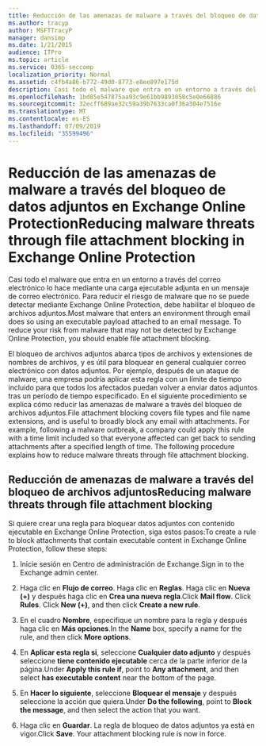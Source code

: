 ```yaml
---
title: Reducción de las amenazas de malware a través del bloqueo de datos adjuntos en Exchange Online Protection
ms.author: tracyp
author: MSFTTracyP
manager: dansimp
ms.date: 1/21/2015
audience: ITPro
ms.topic: article
ms.service: O365-seccomp
localization_priority: Normal
ms.assetid: c4fb4a86-b772-49d0-8773-e8ee897e175d
description: Casi todo el malware que entra en un entorno a través del correo electrónico lo hace mediante una carga ejecutable adjunta en un mensaje de correo electrónico. Para reducir el riesgo de malware que no se puede detectar mediante Exchange Online Protection, debe habilitar el bloqueo de archivos adjuntos.
ms.openlocfilehash: 1bd85e547875aa93c9e61bb9893058c5e0e66886
ms.sourcegitcommit: 32ecff689ae32c59a39b7633ca0f36a304e7516e
ms.translationtype: MT
ms.contentlocale: es-ES
ms.lasthandoff: 07/09/2019
ms.locfileid: "35599496"
---
```

# <a name="reducing-malware-threats-through-file-attachment-blocking-in-exchange-online-protection"></a><span data-ttu-id="4b9e8-104">Reducción de las amenazas de malware a través del bloqueo de datos adjuntos en Exchange Online Protection</span><span class="sxs-lookup"><span data-stu-id="4b9e8-104">Reducing malware threats through file attachment blocking in Exchange Online Protection</span></span>

<span data-ttu-id="4b9e8-p102">Casi todo el malware que entra en un entorno a través del correo electrónico lo hace mediante una carga ejecutable adjunta en un mensaje de correo electrónico. Para reducir el riesgo de malware que no se puede detectar mediante Exchange Online Protection, debe habilitar el bloqueo de archivos adjuntos.</span><span class="sxs-lookup"><span data-stu-id="4b9e8-p102">Most malware that enters an environment through email does so using an executable payload attached to an email message. To reduce your risk from malware that may not be detected by Exchange Online Protection, you should enable file attachment blocking.</span></span> 
  
<span data-ttu-id="4b9e8-p103">El bloqueo de archivos adjuntos abarca tipos de archivos y extensiones de nombres de archivos, y es útil para bloquear en general cualquier correo electrónico con datos adjuntos. Por ejemplo, después de un ataque de malware, una empresa podría aplicar esta regla con un límite de tiempo incluido para que todos los afectados puedan volver a enviar datos adjuntos tras un período de tiempo especificado. En el siguiente procedimiento se explica cómo reducir las amenazas de malware a través del bloqueo de archivos adjuntos.</span><span class="sxs-lookup"><span data-stu-id="4b9e8-p103">File attachment blocking covers file types and file name extensions, and is useful to broadly block any email with attachments. For example, following a malware outbreak, a company could apply this rule with a time limit included so that everyone affected can get back to sending attachments after a specified length of time. The following procedure explains how to reduce malware threats through file attachment blocking.</span></span> 
  
## <a name="reducing-malware-threats-through-file-attachment-blocking"></a><span data-ttu-id="4b9e8-110">Reducción de amenazas de malware a través del bloqueo de archivos adjuntos</span><span class="sxs-lookup"><span data-stu-id="4b9e8-110">Reducing malware threats through file attachment blocking</span></span>

<span data-ttu-id="4b9e8-111">Si quiere crear una regla para bloquear datos adjuntos con contenido ejecutable en Exchange Online Protection, siga estos pasos:</span><span class="sxs-lookup"><span data-stu-id="4b9e8-111">To create a rule to block attachments that contain executable content in Exchange Online Protection, follow these steps:</span></span>
  
1. <span data-ttu-id="4b9e8-112">Inicie sesión en Centro de administración de Exchange.</span><span class="sxs-lookup"><span data-stu-id="4b9e8-112">Sign in to the Exchange admin center.</span></span>
    
2. <span data-ttu-id="4b9e8-p104">Haga clic en **Flujo de correo**. Haga clic en **Reglas**. Haga clic en **Nueva (+)** y después haga clic en **Crea una nueva regla**.</span><span class="sxs-lookup"><span data-stu-id="4b9e8-p104">Click **Mail flow**. Click **Rules**. Click **New (+)**, and then click **Create a new rule**.</span></span> 
    
3. <span data-ttu-id="4b9e8-116">En el cuadro **Nombre**, especifique un nombre para la regla y después haga clic en **Más opciones**.</span><span class="sxs-lookup"><span data-stu-id="4b9e8-116">In the **Name** box, specify a name for the rule, and then click **More options**.</span></span> 
    
4. <span data-ttu-id="4b9e8-117">En **Aplicar esta regla si**, seleccione **Cualquier dato adjunto** y después seleccione **tiene contenido ejecutable** cerca de la parte inferior de la página.</span><span class="sxs-lookup"><span data-stu-id="4b9e8-117">Under **Apply this rule if**, point to **Any attachment**, and then select **has executable content** near the bottom of the page.</span></span> 
    
5. <span data-ttu-id="4b9e8-118">En **Hacer lo siguiente**, seleccione **Bloquear el mensaje** y después seleccione la acción que quiera.</span><span class="sxs-lookup"><span data-stu-id="4b9e8-118">Under **Do the following**, point to **Block the message**, and then select the action that you want.</span></span> 
    
6. <span data-ttu-id="4b9e8-p105">Haga clic en **Guardar**. La regla de bloqueo de datos adjuntos ya está en vigor.</span><span class="sxs-lookup"><span data-stu-id="4b9e8-p105">Click **Save**. Your attachment blocking rule is now in force.</span></span> 
    
